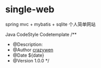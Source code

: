 single-web
==========

spring mvc + mybatis + sqlite 个人简单网站

Java CodeStyle Codetemplate
/**
 * @Description:
 * @Author <a href="xnxxljw@163.com">crazywen</a>
 * @Date ${date}
 * @Version 1.0.0
 */
